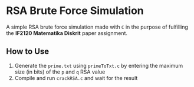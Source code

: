 # RSA Brute Force Simulation

A simple RSA brute force simulation made with `C` in the purpose of fulfilling the **IF2120 Matematika Diskrit** paper assignment.

## How to Use

1. Generate the `prime.txt` using `primeToTxt.c` by entering the maximum size (in bits) of the `p` and `q` RSA value
2. Compile and run `crackRSA.c` and wait for the result